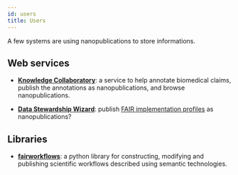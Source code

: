 ```yaml
---
id: users
title: Users
---
```


A few systems are using nanopublications to store informations.

## Web services

- **[Knowledge Collaboratory](https://collaboratory.semanticscience.org)**: a service to help annotate biomedical claims, publish the annotations as nanopublications, and browse nanopublications.

* **[Data Stewardship Wizard](https://ds-wizard.org/)**: publish [FAIR implementation profiles](https://www.go-fair.org/how-to-go-fair/fair-implementation-profile/) as nanopublications?

## Libraries

* [**fairworkflows**](https://github.com/fair-workflows/fairworkflows): a python library for constructing, modifying and publishing scientific workflows described using semantic technologies.
